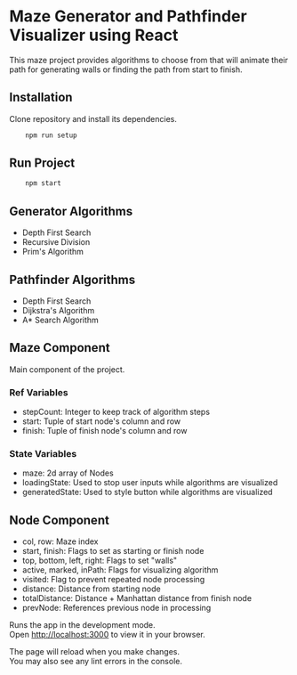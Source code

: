 # Maze Generator and Pathfinder Visualizer using React

This maze project provides algorithms to choose from that will animate their path for generating walls or finding the path from start to finish.

## Installation

Clone repository and install its dependencies.

```bash
    npm run setup
```

## Run Project

```bash
    npm start
```

## Generator Algorithms

-   Depth First Search
-   Recursive Division
-   Prim's Algorithm

## Pathfinder Algorithms

-   Depth First Search
-   Dijkstra's Algorithm
-   A\* Search Algorithm

## Maze Component

Main component of the project.

### Ref Variables

-   stepCount: Integer to keep track of algorithm steps
-   start: Tuple of start node's column and row
-   finish: Tuple of finish node's column and row

### State Variables

-   maze: 2d array of Nodes
-   loadingState: Used to stop user inputs while algorithms are visualized
-   generatedState: Used to style button while algorithms are visualized

## Node Component

-   col, row: Maze index
-   start, finish: Flags to set as starting or finish node
-   top, bottom, left, right: Flags to set "walls"
-   active, marked, inPath: Flags for visualizing algorithm
-   visited: Flag to prevent repeated node processing
-   distance: Distance from starting node
-   totalDistance: Distance + Manhattan distance from finish node
-   prevNode: References previous node in processing

Runs the app in the development mode.\
Open [http://localhost:3000](http://localhost:3000) to view it in your browser.

The page will reload when you make changes.\
You may also see any lint errors in the console.
